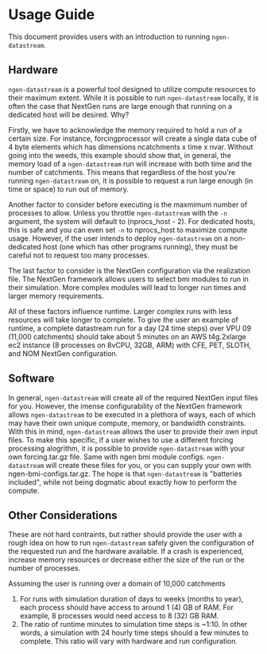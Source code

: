 # Usage Guide
This document provides users with an introduction to running `ngen-datastream`. 

## Hardware
`ngen-datastream` is a powerful tool designed to utilize compute resources to their maximum extent. While it is possible to run `ngen-datastream` locally, it is often the case that NextGen runs are large enough that running on a dedicated host will be desired. Why?

Firstly, we have to acknowledge the memory required to hold a run of a certain size. For instance, forcingprocessor will create a single data cube of 4 byte elements which has dimensions ncatchments x time x nvar. Without going into the weeds, this example should show that, in general, the memory load of a `ngen-datastream` run will increase with both time and the number of catchments. This means that regardless of the host you're running `ngen-datastream` on, it is possible to request a run large enough (in time or space) to run out of memory.

Another factor to consider before executing is the maxmimum number of processes to allow. Unless you throttle `ngen-datastream` with the `-n` argument, the system will default to (nprocs_host - 2). For dedicated hosts, this is safe and you can even set `-n` to nprocs_host to maximize compute usage. However, if the user intends to deploy `ngen-datastream` on a non-dedicated host (one which has other programs running), they must be careful not to request too many processes. 

The last factor to consider is the NextGen configuration via the realization file. The NextGen framework allows users to select bmi modules to run in their simulation. More complex modules will lead to longer run times and larger memory requirements. 

All of these factors influence runtime. Larger complex runs with less resources will take longer to complete. To give the user an example of runtime, a complete datastream run for a day (24 time steps) over VPU 09 (11,000 catchments) should take about 5 minutes on an AWS t4g.2xlarge ec2 instance (8 processes on 8vCPU, 32GB, ARM) with CFE, PET, SLOTH, and NOM NextGen configuration.

## Software
In general, `ngen-datastream` will create all of the required NextGen input files for you. However, the imense configurability of the NextGen framework allows `ngen-datastream` to be executed in a plethora of ways, each of which may have their own unique compute, memory, or bandwidth constraints. With this in mind, `ngen-datastream` allows the user to provide their own input files. To make this specific, if a user wishes to use a different forcing processing alogrithm, it is possible to provide `ngen-datastream` with your own forcing.tar.gz file. Same with ngen bmi module configs. `ngen-datastream` will create these files for you, or you can supply your own with ngen-bmi-configs.tar.gz. The hope is that `ngen-datastream` is "batteries included", while not being dogmatic about exactly how to perform the compute.

## Other Considerations
These are not hard contraints, but rather should provide the user with a rough idea on how to run `ngen-datastream` safely given the configuration of the requested run and the hardware available. If a crash is experienced, increase memory resources or decrease either the size of the run or the number of processes.

Assuming the user is running over a domain of 10,000 catchments
1) For runs with simulation duration of days to weeks (months to year), each process should have access to around 1 (4) GB of RAM. For example, 8 processes would need access to 8 (32) GB RAM.
2) The ratio of runtime minutes to simulation time steps is ~1:10. In other words, a simulation with 24 hourly time steps should a few minutes to complete. This ratio will vary with hardware and run configuration.